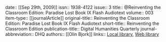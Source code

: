 date:: [[Sep 29th, 2009]]
issn:: 1938-4122
issue:: 3
title:: @Reinventing the Classroom Edition: Paradise Lost Book IX Flash Audiotext
volume:: 003
item-type:: [[journalArticle]]
original-title:: Reinventing the Classroom Edition: Paradise Lost Book IX Flash Audiotext
short-title:: Reinventing the Classroom Edition
publication-title:: Digital Humanities Quarterly
journal-abbreviation:: DHQ
authors:: [[Olin Bjork]]
links:: [Local library](zotero://select/groups/2386895/items/JN53MAKV), [Web library](https://www.zotero.org/groups/2386895/items/JN53MAKV)
